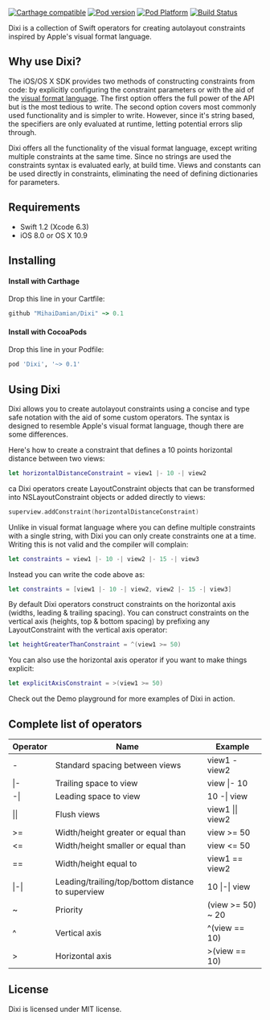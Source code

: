 [![Carthage compatible](https://img.shields.io/badge/Carthage-compatible-4BC51D.svg?style=flat)](https://github.com/Carthage/Carthage)
[![Pod version](https://img.shields.io/cocoapods/v/Dixi.svg)](https://cocoapods.org/?q=dixi)
[![Pod Platform](http://img.shields.io/cocoapods/p/Dixi.svg)](http://cocoadocs.org/docsets/Dixi/)
[![Build Status](https://travis-ci.org/MihaiDamian/Dixi.svg?branch=master)](https://travis-ci.org/MihaiDamian/Dixi)

Dixi is a collection of Swift operators for creating autolayout constraints inspired by Apple's visual format language.

## Why use Dixi?
The iOS/OS X SDK provides two methods of constructing constraints from code: by explicitly configuring the constraint parameters or with the aid of the [visual format language](https://developer.apple.com/library/ios/documentation/UserExperience/Conceptual/AutolayoutPG/VisualFormatLanguage/VisualFormatLanguage.html). The first option offers the full power of the API but is the most tedious to write. The second option covers most commonly used functionality and is simpler to write. However, since it's string based, the specifiers are only evaluated at runtime, letting potential errors slip through.

Dixi offers all the functionality of the visual format language, except writing multiple constraints at the same time. Since no strings are used the constraints syntax is evaluated early, at build time. Views and constants can be used directly in constraints, eliminating the need of defining dictionaries for parameters.

## Requirements
- Swift 1.2 (Xcode 6.3)
- iOS 8.0 or OS X 10.9

## Installing

#### Install with Carthage
Drop this line in your Cartfile:
```ruby
github "MihaiDamian/Dixi" ~> 0.1
```

#### Install with CocoaPods
Drop this line in your Podfile:
```ruby
pod 'Dixi', '~> 0.1'
```

## Using Dixi
Dixi allows you to create autolayout constraints using a concise and type safe notation with the aid of some custom operators. The syntax is designed to resemble Apple's visual format language, though there are some differences.

Here's how to create a constraint that defines a 10 points horizontal distance between two views:
```swift
let horizontalDistanceConstraint = view1 |- 10 -| view2
```
ca
Dixi operators create LayoutConstraint objects that can be transformed into NSLayoutConstraint objects or added directly to views:
```swift
superview.addConstraint(horizontalDistanceConstraint)
```

Unlike in visual format language where you can define multiple constraints with a single string, with Dixi you can only create constraints one at a time. Writing this is not valid and the compiler will complain:
```swift
let constraints = view1 |- 10 -| view2 |- 15 -| view3
```
Instead you can write the code above as:
``` swift
let constraints = [view1 |- 10 -| view2, view2 |- 15 -| view3]
```

By default Dixi operators construct constraints on the horizontal axis (widths, leading & trailing spacing). You can construct constraints on the vertical axis (heights, top & bottom spacing) by prefixing any LayoutConstraint with the vertical axis operator:
```swift
let heightGreaterThanConstraint = ^(view1 >= 50)
```

You can also use the horizontal axis operator if you want to make things explicit:
```swift
let explicitAxisConstraint = >(view1 >= 50)
```

Check out the Demo playground for more examples of Dixi in action.

## Complete list of operators
Operator|Name|Example
--------|----|------
-       |Standard spacing between views|view1 - view2
\|-     |Trailing space to view|view \|- 10
-\|     |Leading space to view|10 -\| view
\|\|    |Flush views|view1 \|\| view2
>=      |Width/height greater or equal than|view >= 50
<=      |Width/height smaller or equal than|view <= 50
==      |Width/height equal to|view1 == view2
\|-\|   |Leading/trailing/top/bottom distance to superview|10 \|-\| view
~       |Priority|(view >= 50) ~ 20
^       |Vertical axis|^(view == 10)
>       |Horizontal axis|>(view == 10)

## License
Dixi is licensed under MIT license.
